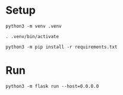 # Setup

`python3 -m venv .venv`

`. .venv/bin/activate`

`python3 -m pip install -r requirements.txt`

# Run

`python3 -m flask run --host=0.0.0.0`
